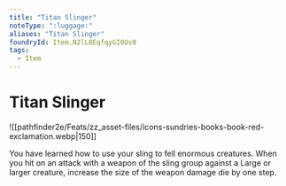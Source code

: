 ```yaml
---
title: "Titan Slinger"
noteType: ":luggage:"
aliases: "Titan Slinger"
foundryId: Item.N2lL8EqfqyGI0Us9
tags:
  - Item
---
```


# Titan Slinger
![[pathfinder2e/Feats/zz_asset-files/icons-sundries-books-book-red-exclamation.webp|150]]

You have learned how to use your sling to fell enormous creatures. When you hit on an attack with a weapon of the sling group against a Large or larger creature, increase the size of the weapon damage die by one step.
